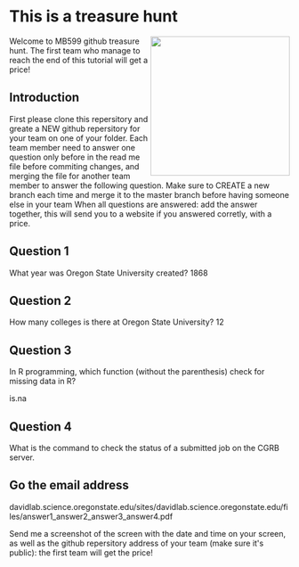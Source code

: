 # This is a treasure hunt 

<img src="https://raw.githubusercontent.com/inaka/gold_fever/c33f50e/priv/treasure.png" align="right" style="float:right" height="250px"/>

Welcome to MB599 github treasure hunt. 
The first team who manage to reach the end of this tutorial will get a price! 

## Introduction
First please clone this repersitory and greate a NEW github repersitory for your team on one of your folder. Each team member need to answer one question only before in the read me file before commiting changes, and merging the file for another team member to answer the following question. Make sure to CREATE a new branch each time and merge it to the master branch before having someone else in your team
When all questions are answered: add the answer together, this will send you to a website if you answered corretly, with a price.

## Question 1
What year was Oregon State University created?
1868

## Question 2
How many colleges is there at Oregon State University?
12
## Question 3
In R programming, which function (without the parenthesis) check for missing data in R?

is.na

## Question 4
What is the command to check the status of a submitted job on the CGRB server. 

## Go the email address
davidlab.science.oregonstate.edu/sites/davidlab.science.oregonstate.edu/files/answer1_answer2_answer3_answer4.pdf

Send me a screenshot of the screen with the date and time on your screen, as well as the github repersitory address of your team (make sure it's public): the first team will get the price! 

